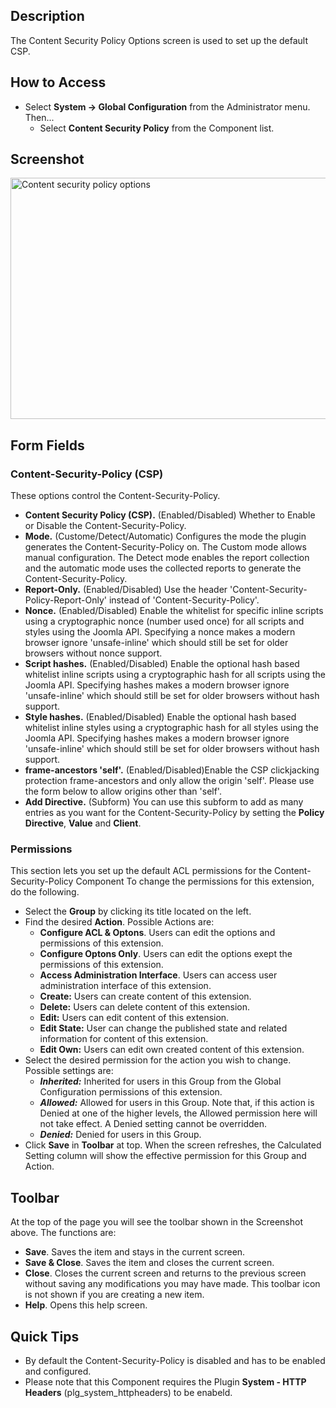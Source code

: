 <!-- Filename: Help4.x:Content_Security_Policy:_Options / Display title: Content Security Policy: Options -->

## Description

The Content Security Policy Options screen is used to set up the default
CSP.

## How to Access

- Select **System → Global Configuration** from the Administrator
  menu. Then...
  - Select **Content Security Policy** from the Component list.

## Screenshot

<img
src="https://docs.joomla.org/images/thumb/4/4d/Content-security-policy-options-en.png/800px-Content-security-policy-options-en.png"
decoding="async"
srcset="https://docs.joomla.org/images/thumb/4/4d/Content-security-policy-options-en.png/1200px-Content-security-policy-options-en.png 1.5x, https://docs.joomla.org/images/4/4d/Content-security-policy-options-en.png 2x"
data-file-width="1500" data-file-height="724" width="800" height="386"
alt="Content security policy options" />

## Form Fields

### Content-Security-Policy (CSP)

These options control the Content-Security-Policy.

- **Content Security Policy (CSP).** (Enabled/Disabled) Whether to
  Enable or Disable the Content-Security-Policy.
- **Mode.** (Custome/Detect/Automatic) Configures the mode the plugin
  generates the Content-Security-Policy on. The Custom mode allows
  manual configuration. The Detect mode enables the report collection
  and the automatic mode uses the collected reports to generate the
  Content-Security-Policy.
- **Report-Only.** (Enabled/Disabled) Use the header
  'Content-Security-Policy-Report-Only' instead of
  'Content-Security-Policy'.
- **Nonce.** (Enabled/Disabled) Enable the whitelist for specific inline
  scripts using a cryptographic nonce (number used once) for all scripts
  and styles using the Joomla API. Specifying a nonce makes a modern
  browser ignore 'unsafe-inline' which should still be set for older
  browsers without nonce support.
- **Script hashes.** (Enabled/Disabled) Enable the optional hash based
  whitelist inline scripts using a cryptographic hash for all scripts
  using the Joomla API. Specifying hashes makes a modern browser ignore
  'unsafe-inline' which should still be set for older browsers without
  hash support.
- **Style hashes.** (Enabled/Disabled) Enable the optional hash based
  whitelist inline styles using a cryptographic hash for all styles
  using the Joomla API. Specifying hashes makes a modern browser ignore
  'unsafe-inline' which should still be set for older browsers without
  hash support.
- **frame-ancestors 'self'.** (Enabled/Disabled)Enable the CSP
  clickjacking protection frame-ancestors and only allow the origin
  'self'. Please use the form below to allow origins other than 'self'.
- **Add Directive.** (Subform) You can use this subform to add as many
  entries as you want for the Content-Security-Policy by setting the
  **Policy Directive**, **Value** and **Client**.

### Permissions

This section lets you set up the default ACL permissions for the
Content-Security-Policy Component To change the permissions for this
extension, do the following.

- Select the **Group** by clicking its title located on the left.
- Find the desired **Action**. Possible Actions are:
  - **Configure ACL & Optons**. Users can edit the options and
    permissions of this extension.
  - **Configure Optons Only**. Users can edit the options exept the
    permissions of this extension.
  - **Access Administration Interface**. Users can access user
    administration interface of this extension.
  - **Create:** Users can create content of this extension.
  - **Delete:** Users can delete content of this extension.
  - **Edit:** Users can edit content of this extension.
  - **Edit State:** User can change the published state and related
    information for content of this extension.
  - **Edit Own:** Users can edit own created content of this extension.
- Select the desired permission for the action you wish to change.
  Possible settings are:
  - ***Inherited:*** Inherited for users in this Group from the Global
    Configuration permissions of this extension.
  - ***Allowed:*** Allowed for users in this Group. Note that, if this
    action is Denied at one of the higher levels, the Allowed permission
    here will not take effect. A Denied setting cannot be overridden.
  - ***Denied:*** Denied for users in this Group.
- Click **Save** in **Toolbar** at top. When the screen refreshes, the
  Calculated Setting column will show the effective permission for this
  Group and Action.

## Toolbar

At the top of the page you will see the toolbar shown in the
Screenshot above. The functions are:

- **Save**. Saves the item and stays in the current screen.
- **Save & Close**. Saves the item and closes the current screen.
- **Close**. Closes the current screen and returns to the previous
  screen without saving any modifications you may have made. This
  toolbar icon is not shown if you are creating a new item.
- **Help**. Opens this help screen.

## Quick Tips

- By default the Content-Security-Policy is disabled and has to be
  enabled and configured.
- Please note that this Component requires the Plugin **System - HTTP
  Headers** (plg_system_httpheaders) to be enabeld.
